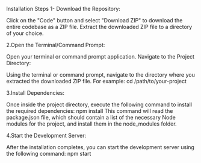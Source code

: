 Installation Steps
1- Download the Repository:

Click on the "Code" button and select "Download ZIP" to download the entire codebase as a ZIP file.
Extract the downloaded ZIP file to a directory of your choice.

2.Open the Terminal/Command Prompt:

Open your terminal or command prompt application.
Navigate to the Project Directory:

Using the terminal or command prompt, navigate to the directory where you extracted the downloaded ZIP file. For example: cd /path/to/your-project

3.Install Dependencies:

Once inside the project directory, execute the following command to install the required dependencies:  npm install
This command will read the package.json file, which should contain a list of the necessary Node modules for the project, and install them in the node_modules folder.

4.Start the Development Server:

After the installation completes, you can start the development server using the following command: npm start

